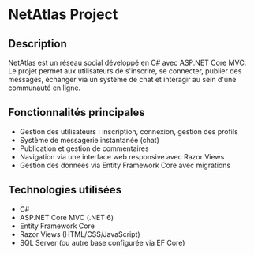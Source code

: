 # NetAtlas Project

## Description

NetAtlas est un réseau social développé en C# avec ASP.NET Core MVC.  
Le projet permet aux utilisateurs de s'inscrire, se connecter, publier des messages, échanger via un système de chat et interagir au sein d'une communauté en ligne.

## Fonctionnalités principales

- Gestion des utilisateurs : inscription, connexion, gestion des profils
- Système de messagerie instantanée (chat)
- Publication et gestion de commentaires
- Navigation via une interface web responsive avec Razor Views
- Gestion des données via Entity Framework Core avec migrations

## Technologies utilisées

- C#  
- ASP.NET Core MVC (.NET 6)  
- Entity Framework Core  
- Razor Views (HTML/CSS/JavaScript)  
- SQL Server (ou autre base configurée via EF Core)  
